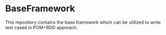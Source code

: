 # BaseFramework
This repository contains the base framework which can be utilized to write test cased in POM+BDD approach.
